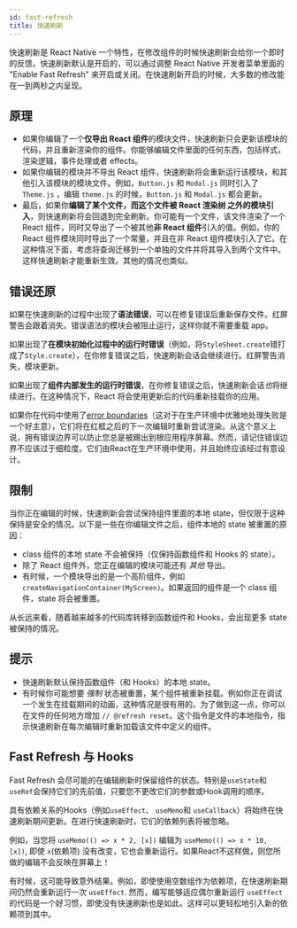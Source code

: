 ```yaml
---
id: fast-refresh
title: 快速刷新
---
```


快速刷新是 React Native 一个特性，在修改组件的时候快速刷新会给你一个即时的反馈。快速刷新默认是开启的，可以通过调整 React Native 开发者菜单里面的 "Enable Fast Refresh" 来开启或关闭。在快速刷新开启的时候，大多数的修改能在一到两秒之内呈现。

## 原理

- 如果你编辑了一个**仅导出 React 组件**的模块文件，快速刷新只会更新该模块的代码，并且重新渲染你的组件。你能够编辑文件里面的任何东西，包括样式，渲染逻辑，事件处理或者 effects。
- 如果你编辑的模块并不导出 React 组件，快速刷新将会重新运行该模块，和其他引入该模块的模块文件。例如，`Button.js` 和 `Modal.js` 同时引入了 `Theme.js` ，编辑 `theme.js` 的时候，`Button.js` 和 `Modal.js` 都会更新。
- 最后，如果你**编辑了某个文件，而这个文件被 React 渲染树 之外的模块引入**，则快速刷新将会回退到完全刷新。你可能有一个文件，该文件渲染了一个 React 组件，同时又导出了一个被其他**非 React 组件**引入的值。例如，你的 React 组件模块同时导出了一个常量，并且在非 React 组件模块引入了它。在这种情况下面，考虑将查询迁移到一个单独的文件并将其导入到两个文件中。这样快速刷新才能重新生效。其他的情况也类似。

## 错误还原

如果在快速刷新的过程中出现了**语法错误**，可以在修复错误后重新保存文件。红屏警告会跟着消失。错误语法的模块会被阻止运行，这样你就不需要重载 app。

如果出现了**在模块初始化过程中的运行时错误**（例如，将`StyleSheet.create`错打成了`Style.create`），在你修复错误之后，快速刷新会话会继续进行。红屏警告消失，模块更新。

如果出现了**组件内部发生的运行时错误**，在你修复错误之后，快速刷新会话*也*将继续进行。在这种情况下，React 将会使用更新后的代码重新挂载你的应用。

如果你在代码中使用了[error boundaries](https://zh-hans.reactjs.org/docs/error-boundaries.html)（这对于在生产环境中优雅地处理失败是一个好主意），它们将在红框之后的下一次编辑时重新尝试渲染。从这个意义上说，拥有错误边界可以防止您总是被踢出到根应用程序屏幕。然而，请记住错误边界不应该过于细粒度。它们由React在生产环境中使用，并且始终应该经过有意设计。

## 限制

当你正在编辑的时候，快速刷新会尝试保持组件里面的本地 state，但仅限于这种保持是安全的情况。以下是一些在你编辑文件之后，组件本地的 state 被重置的原因：

- class 组件的本地 state 不会被保持（仅保持函数组件和 Hooks 的 state）。
- 除了 React 组件外，您正在编辑的模块可能还有 _其他_ 导出。
- 有时候，一个模块导出的是一个高阶组件，例如 `createNavigationContainer(MyScreen)`。如果返回的组件是一个 class 组件，state 将会被重置。

从长远来看，随着越来越多的代码库转移到函数组件和 Hooks，会出现更多 state 被保持的情况。

## 提示

- 快速刷新默认保持函数组件（和 Hooks）的本地 state。
- 有时候你可能想要 _强制_ 状态被重置，某个组件被重新挂载。例如你正在调试一个发生在挂载期间的动画，这种情况是很有用的。为了做到这一点，你可以在文件的任何地方增加 `// @refresh reset`。这个指令是文件的本地指令，指示快速刷新在每次编辑时重新加载该文件中定义的组件。

## Fast Refresh 与 Hooks

Fast Refresh 会尽可能的在编辑刷新时保留组件的状态。特别是`useState`和`useRef`会保持它们的先前值，只要您不更改它们的参数或Hook调用的顺序。

具有依赖关系的Hooks（例如`useEffect`、 `useMemo`和 `useCallback`）将始终在快速刷新期间更新。在进行快速刷新时，它们的依赖列表将被忽略。

例如，当您将 `useMemo(() => x * 2, [x])` 编辑为 `useMemo(() => x * 10, [x])`, 即使 `x`(依赖项) 没有改变，它也会重新运行。如果React不这样做，则您所做的编辑不会反映在屏幕上！

有时候，这可能导致意外结果。例如，即使使用空数组作为依赖项，在快速刷新期间仍然会重新运行一次 `useEffect`. 然而，编写能够适应偶尔重新运行 `useEffect` 的代码是一个好习惯，即使没有快速刷新也是如此。这样可以更轻松地引入新的依赖项到其中。
